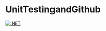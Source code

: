 # UnitTestingandGithub

[![.NET](https://github.com/rece212/UnitTestingandGithub/actions/workflows/dotnet-desktop.yml/badge.svg)](https://github.com/rece212/UnitTestingandGithub/actions/workflows/dotnet-desktop.yml)
